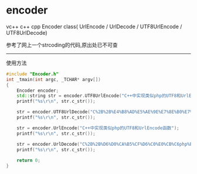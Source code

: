# encoder
vc++ c++ cpp Encoder class( UrlEncode / UrlDecode / UTF8UrlEncode / UTF8UrlDecode)

参考了网上一个strcoding的代码,原出处已不可查

----------------
使用方法

```c++
#include "Encoder.h"
int _tmain(int argc, _TCHAR* argv[])
{
	Encoder encoder;
	std::string str = encoder.UTF8UrlEncode("C++中实现类似php的UTF8和UrlEncode函数");
	printf("%s\r\n", str.c_str());

	str = encoder.UTF8UrlDecode("C%2B%2B%E4%B8%AD%E5%AE%9E%E7%8E%B0%E7%B1%BB%E4%BC%BCphp%E7%9A%84UTF8%E5%92%8CUrlEncode%E5%87%BD%E6%95%B0");
	printf("%s\r\n", str.c_str());

	str = encoder.UrlEncode("C++中实现类似php的UTF8和UrlEncode函数");
	printf("%s\r\n", str.c_str());

	str = encoder.UrlDecode("C%2B%2B%D6%D0%CA%B5%CF%D6%C0%E0%CB%C6php%B5%C4UTF8%BA%CDUrlEncode%BA%AF%CA%FD");
	printf("%s\r\n", str.c_str());
	
	return 0;
}

```

